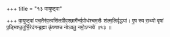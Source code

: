 +++
title = "१३ वायुष्ट्वा"

+++
वा॒युष्ट्वा॑ पच॒तैर॑व॒त्वसि॑तग्रीव॒श्छागै॑र्न्य॒ग्रोध॑श्चम॒सैः श॑ल्म॒लिर्वृद्ध्या॑। ए॒ष स्य रा॒थ्यो वृषा॑ प॒ड्भिश्च॒तुर्भि॒रेद॑गन्ब्र॒ह्मा कृ॑ष्णश्च नोऽवतु॒ नमो॒ऽग्नये॑ ॥१३ ॥